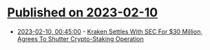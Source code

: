 # [Published on 2023-02-10](index.md)

* [2023-02-10, 00:45:00](https://slashdot.org/story/23/02/09/2127238/kraken-settles-with-sec-for-30-million-agrees-to-shutter-crypto-staking-operation?utm_source=rss1.0mainlinkanon&utm_medium=feed) - [Kraken Settles With SEC For $30 Million, Agrees To Shutter Crypto-Staking Operation](https://slashdot.org/story/23/02/09/2127238/kraken-settles-with-sec-for-30-million-agrees-to-shutter-crypto-staking-operation?utm_source=rss1.0mainlinkanon&utm_medium=feed)
